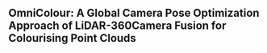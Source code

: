 ## OmniColour: A Global Camera Pose Optimization Approach of LiDAR-360Camera Fusion for Colourising Point Clouds
